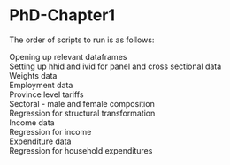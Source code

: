 # PhD-Chapter1

The order of scripts to run is as follows:<br />

Opening up relevant dataframes<br /> 
Setting up hhid and ivid for panel and cross sectional data<br />
Weights data<br />
Employment data<br />
Province level tariffs<br />
Sectoral - male and female composition<br />
Regression for structural transformation<br />
Income data<br />
Regression for income<br />
Expenditure data<br />
Regression for household expenditures<br />
